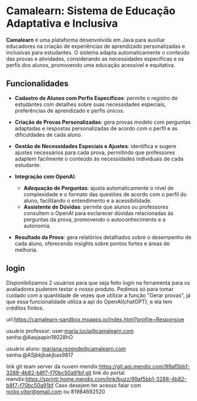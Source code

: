 # Camalearn: Sistema de Educação Adaptativa e Inclusiva
 
**Camalearn** é uma plataforma desenvolvida em Java para auxiliar educadores na criação de experiências de aprendizado personalizadas e inclusivas para estudantes. O sistema adapta automaticamente o conteúdo das provas e atividades, considerando as necessidades específicas e os perfis dos alunos, promovendo uma educação acessível e equitativa.
 
## Funcionalidades
 
* **Cadastro de Alunos com Perfis Específicos**: permite o registro de estudantes com detalhes sobre suas necessidades especiais, preferências de aprendizado e perfis únicos.
* **Criação de Provas Personalizadas**: gera provas modelo com perguntas adaptadas e respostas personalizadas de acordo com o perfil e as dificuldades de cada aluno.
 
* **Gestão de Necessidades Especiais e Ajustes**: identifica e sugere ajustes necessários para cada prova, permitindo que professores adaptem facilmente o conteúdo às necessidades individuais de cada estudante.
 
* **Integração com OpenAI**:
  * **Adequação de Perguntas**: ajusta automaticamente o nível de complexidade e o formato das questões de acordo com o perfil do aluno, facilitando o entendimento e a acessibilidade.
  * **Assistente de Dúvidas**: permite que alunos ou professores consultem o OpenAI para esclarecer dúvidas relacionadas às perguntas da prova, promovendo o autoconhecimento e a autonomia.
 
* **Resultado da Prova**: gera relatórios detalhados sobre o desempenho de cada aluno, oferecendo insights sobre pontos fortes e áreas de melhoria.


## login
Disponibilizamos 2 usuários para que seja feito login na ferramenta para os avaliadores puderem testar o nosso produto.
Pedimos só para tomar cuidado com a quantidade de vezes que utilizar a função "Gerar provas", já que essa funcionalidade utiliza a api do OpenAI(chatGPT), e ela tem créditos finitos.

url:https://camalearn-sandbox.mxapps.io/index.html?profile=Responsive

usuário professor: 
user:maria.lucia@camalearn.com
senha:@Aasjaapin18028hO

usuário aluno:
mariana.rezende@camalearn.com
senha:@ASjbkjbakjbas9817


link git team server da nuvem mendix:https://git.api.mendix.com/99af5bb1-3288-4b82-b8f7-f70bc50a91bf.git
link do portal mendix:https://sprintr.home.mendix.com/link/buzz/99af5bb1-3288-4b82-b8f7-f70bc50a91bf
Caso desejem ter acesso falar com nicko.vitor@gmail.com ou 81984692520



